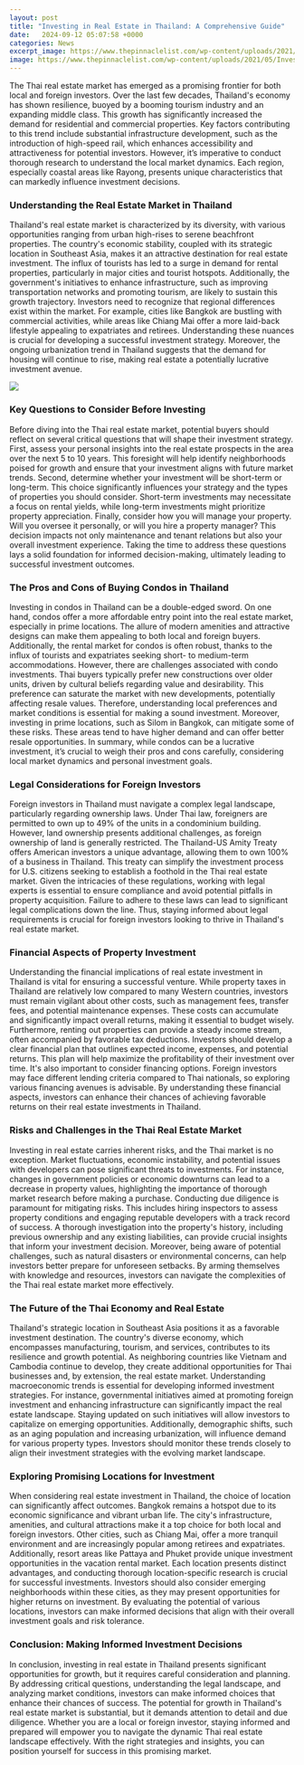 ```yaml
---
layout: post
title: "Investing in Real Estate in Thailand: A Comprehensive Guide"
date:   2024-09-12 05:07:58 +0000
categories: News
excerpt_image: https://www.thepinnaclelist.com/wp-content/uploads/2021/05/Invest-in-Bangkok-Thailand-Real-Estate.jpg
image: https://www.thepinnaclelist.com/wp-content/uploads/2021/05/Invest-in-Bangkok-Thailand-Real-Estate.jpg
---
```


The Thai real estate market has emerged as a promising frontier for both local and foreign investors. Over the last few decades, Thailand's economy has shown resilience, buoyed by a booming tourism industry and an expanding middle class. This growth has significantly increased the demand for residential and commercial properties. Key factors contributing to this trend include substantial infrastructure development, such as the introduction of high-speed rail, which enhances accessibility and attractiveness for potential investors. However, it’s imperative to conduct thorough research to understand the local market dynamics. Each region, especially coastal areas like Rayong, presents unique characteristics that can markedly influence investment decisions.
### Understanding the Real Estate Market in Thailand
Thailand's real estate market is characterized by its diversity, with various opportunities ranging from urban high-rises to serene beachfront properties. The country's economic stability, coupled with its strategic location in Southeast Asia, makes it an attractive destination for real estate investment. The influx of tourists has led to a surge in demand for rental properties, particularly in major cities and tourist hotspots. Additionally, the government's initiatives to enhance infrastructure, such as improving transportation networks and promoting tourism, are likely to sustain this growth trajectory. 
Investors need to recognize that regional differences exist within the market. For example, cities like Bangkok are bustling with commercial activities, while areas like Chiang Mai offer a more laid-back lifestyle appealing to expatriates and retirees. Understanding these nuances is crucial for developing a successful investment strategy. Moreover, the ongoing urbanization trend in Thailand suggests that the demand for housing will continue to rise, making real estate a potentially lucrative investment avenue.

![](https://www.thepinnaclelist.com/wp-content/uploads/2021/05/Invest-in-Bangkok-Thailand-Real-Estate.jpg)
### Key Questions to Consider Before Investing
Before diving into the Thai real estate market, potential buyers should reflect on several critical questions that will shape their investment strategy. First, assess your personal insights into the real estate prospects in the area over the next 5 to 10 years. This foresight will help identify neighborhoods poised for growth and ensure that your investment aligns with future market trends. 
Second, determine whether your investment will be short-term or long-term. This choice significantly influences your strategy and the types of properties you should consider. Short-term investments may necessitate a focus on rental yields, while long-term investments might prioritize property appreciation. 
Finally, consider how you will manage your property. Will you oversee it personally, or will you hire a property manager? This decision impacts not only maintenance and tenant relations but also your overall investment experience. Taking the time to address these questions lays a solid foundation for informed decision-making, ultimately leading to successful investment outcomes.
### The Pros and Cons of Buying Condos in Thailand
Investing in condos in Thailand can be a double-edged sword. On one hand, condos offer a more affordable entry point into the real estate market, especially in prime locations. The allure of modern amenities and attractive designs can make them appealing to both local and foreign buyers. Additionally, the rental market for condos is often robust, thanks to the influx of tourists and expatriates seeking short- to medium-term accommodations.
However, there are challenges associated with condo investments. Thai buyers typically prefer new constructions over older units, driven by cultural beliefs regarding value and desirability. This preference can saturate the market with new developments, potentially affecting resale values. Therefore, understanding local preferences and market conditions is essential for making a sound investment. 
Moreover, investing in prime locations, such as Silom in Bangkok, can mitigate some of these risks. These areas tend to have higher demand and can offer better resale opportunities. In summary, while condos can be a lucrative investment, it’s crucial to weigh their pros and cons carefully, considering local market dynamics and personal investment goals.
### Legal Considerations for Foreign Investors
Foreign investors in Thailand must navigate a complex legal landscape, particularly regarding ownership laws. Under Thai law, foreigners are permitted to own up to 49% of the units in a condominium building. However, land ownership presents additional challenges, as foreign ownership of land is generally restricted. 
The Thailand-US Amity Treaty offers American investors a unique advantage, allowing them to own 100% of a business in Thailand. This treaty can simplify the investment process for U.S. citizens seeking to establish a foothold in the Thai real estate market. 
Given the intricacies of these regulations, working with legal experts is essential to ensure compliance and avoid potential pitfalls in property acquisition. Failure to adhere to these laws can lead to significant legal complications down the line. Thus, staying informed about legal requirements is crucial for foreign investors looking to thrive in Thailand's real estate market.
### Financial Aspects of Property Investment
Understanding the financial implications of real estate investment in Thailand is vital for ensuring a successful venture. While property taxes in Thailand are relatively low compared to many Western countries, investors must remain vigilant about other costs, such as management fees, transfer fees, and potential maintenance expenses. These costs can accumulate and significantly impact overall returns, making it essential to budget wisely.
Furthermore, renting out properties can provide a steady income stream, often accompanied by favorable tax deductions. Investors should develop a clear financial plan that outlines expected income, expenses, and potential returns. This plan will help maximize the profitability of their investment over time.
It's also important to consider financing options. Foreign investors may face different lending criteria compared to Thai nationals, so exploring various financing avenues is advisable. By understanding these financial aspects, investors can enhance their chances of achieving favorable returns on their real estate investments in Thailand.
### Risks and Challenges in the Thai Real Estate Market
Investing in real estate carries inherent risks, and the Thai market is no exception. Market fluctuations, economic instability, and potential issues with developers can pose significant threats to investments. For instance, changes in government policies or economic downturns can lead to a decrease in property values, highlighting the importance of thorough market research before making a purchase.
Conducting due diligence is paramount for mitigating risks. This includes hiring inspectors to assess property conditions and engaging reputable developers with a track record of success. A thorough investigation into the property's history, including previous ownership and any existing liabilities, can provide crucial insights that inform your investment decision.
Moreover, being aware of potential challenges, such as natural disasters or environmental concerns, can help investors better prepare for unforeseen setbacks. By arming themselves with knowledge and resources, investors can navigate the complexities of the Thai real estate market more effectively.
### The Future of the Thai Economy and Real Estate
Thailand's strategic location in Southeast Asia positions it as a favorable investment destination. The country's diverse economy, which encompasses manufacturing, tourism, and services, contributes to its resilience and growth potential. As neighboring countries like Vietnam and Cambodia continue to develop, they create additional opportunities for Thai businesses and, by extension, the real estate market.
Understanding macroeconomic trends is essential for developing informed investment strategies. For instance, governmental initiatives aimed at promoting foreign investment and enhancing infrastructure can significantly impact the real estate landscape. Staying updated on such initiatives will allow investors to capitalize on emerging opportunities.
Additionally, demographic shifts, such as an aging population and increasing urbanization, will influence demand for various property types. Investors should monitor these trends closely to align their investment strategies with the evolving market landscape.
### Exploring Promising Locations for Investment
When considering real estate investment in Thailand, the choice of location can significantly affect outcomes. Bangkok remains a hotspot due to its economic significance and vibrant urban life. The city's infrastructure, amenities, and cultural attractions make it a top choice for both local and foreign investors.
Other cities, such as Chiang Mai, offer a more tranquil environment and are increasingly popular among retirees and expatriates. Additionally, resort areas like Pattaya and Phuket provide unique investment opportunities in the vacation rental market. Each location presents distinct advantages, and conducting thorough location-specific research is crucial for successful investments.
Investors should also consider emerging neighborhoods within these cities, as they may present opportunities for higher returns on investment. By evaluating the potential of various locations, investors can make informed decisions that align with their overall investment goals and risk tolerance.
### Conclusion: Making Informed Investment Decisions
In conclusion, investing in real estate in Thailand presents significant opportunities for growth, but it requires careful consideration and planning. By addressing critical questions, understanding the legal landscape, and analyzing market conditions, investors can make informed choices that enhance their chances of success.
The potential for growth in Thailand's real estate market is substantial, but it demands attention to detail and due diligence. Whether you are a local or foreign investor, staying informed and prepared will empower you to navigate the dynamic Thai real estate landscape effectively. With the right strategies and insights, you can position yourself for success in this promising market.
